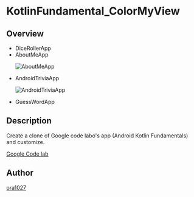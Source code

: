 # KotlinFundamental_ColorMyView

## Overview

<ul>
  <li>DiceRollerApp</li>
  <li>AboutMeApp</li>
  
  ![AboutMeApp](https://user-images.githubusercontent.com/34413373/74901148-48aaf100-53e5-11ea-9458-26094187887c.png)

  <li>AndroidTriviaApp</li>
  
  ![AndroidTriviaApp](https://user-images.githubusercontent.com/34413373/74901195-5eb8b180-53e5-11ea-81b4-4b0e2f1664d4.png)

  <li>GuessWordApp</li>
 </ul>

## Description

Create a clone of Google code labo's app (Android Kotlin Fundamentals) and customize.

[Google Code lab](https://codelabs.developers.google.com/codelabs/kotlin-android-training-constraint-layout/index.html?index=..%2F..android-kotlin-fundamentals#0)

## Author
[ora1027](https://github.com/ora1027)
